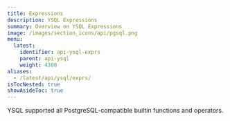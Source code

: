 ```yaml
---
title: Expressions
description: YSQL Expressions
summary: Overview on YSQL Expressions
image: /images/section_icons/api/pgsql.png
menu:
  latest:
    identifier: api-ysql-exprs
    parent: api-ysql
    weight: 4300
aliases:
  - /latest/api/ysql/exprs/
isTocNested: true
showAsideToc: true
---
```


YSQL supported all PostgreSQL-compatible builtin functions and operators.
